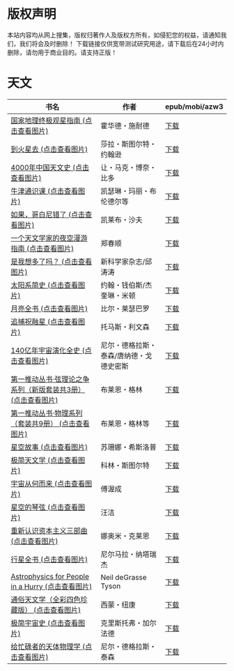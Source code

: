 # 版权声明

本站内容均从网上搜集，版权归著作人及版权方所有，如侵犯您的权益，请通知我们，我们将会及时删除！ 下载链接仅供宽带测试研究用途，请下载后在24小时内删除，请勿用于商业目的。请支持正版！

# 天文

| 书名 | 作者 | epub/mobi/azw3 |
| --- | --- | --- |
| [国家地理终极观星指南 (点击查看图片)](https://www.dushupai.com/attachment/2024/06/12/8a793e49ad913122.jpg) | 霍华德・施耐德  | [下载](https://url89.ctfile.com/f/31084289-1375496701-44ca96?p=8866) |
| [到火星去 (点击查看图片)](https://www.dushupai.com/attachment/2024/06/12/e9e764342dcd5ff0.jpg) | 莎拉・斯图尔特・约翰逊 | [下载](https://url89.ctfile.com/f/31084289-1375499260-e8e937?p=8866) |
| [4000年中国天文史 (点击查看图片)](https://www.dushupai.com/attachment/2024/06/10/5dfdf607297fd64e.jpg) | 让・马克・博奈・比多 | [下载](https://url89.ctfile.com/f/31084289-1357000792-a0a2d6?p=8866) |
| [牛津通识课 (点击查看图片)](https://www.dushupai.com/attachment/2024/06/09/2d4d5428cdb56f35.jpg) | 凯瑟琳・玛丽・布伦德尔等 | [下载](https://url89.ctfile.com/f/31084289-1356991699-95a1ef?p=8866) |
| [如果，哥白尼错了 (点击查看图片)](https://www.dushupai.com/attachment/2024/06/09/7ddadb59d6eec5ab.jpg) | 凯莱布・沙夫 | [下载](https://url89.ctfile.com/f/31084289-1356991624-eb9c92?p=8866) |
| [一个天文学家的夜空漫游指南 (点击查看图片)](https://www.dushupai.com/attachment/2024/06/09/535866dfecad698f.jpg) | 郑春顺 | [下载](https://url89.ctfile.com/f/31084289-1356990154-6f3d71?p=8866) |
| [是我想多了吗？ (点击查看图片)](https://www.dushupai.com/attachment/2024/06/09/f79521d871c093dd.jpg) | 新科学家杂志/邱涛涛 | [下载](https://url89.ctfile.com/f/31084289-1356985945-b0a7c6?p=8866) |
| [太阳系简史 (点击查看图片)](https://www.dushupai.com/attachment/2024/06/09/53f0be76392ce144.jpg) | 约翰・钱伯斯/杰奎琳・米顿 | [下载](https://url89.ctfile.com/f/31084289-1356985441-0ba225?p=8866) |
| [月亮全书 (点击查看图片)](https://www.dushupai.com/attachment/2024/06/09/d1f73309441df893.jpg) | 比尔・莱瑟巴罗 | [下载](https://url89.ctfile.com/f/31084289-1357053916-32c5f9?p=8866) |
| [追捕祝融星 (点击查看图片)](https://www.dushupai.com/attachment/2024/06/08/4396fdc033397843.jpg) | 托马斯・利文森 | [下载](https://url89.ctfile.com/f/31084289-1357050697-5694eb?p=8866) |
| [140亿年宇宙演化全史 (点击查看图片)](https://www.dushupai.com/attachment/2024/06/08/d05539f96ff2c577.jpg) | 尼尔・德格拉斯・泰森/唐纳德・戈德史密斯 | [下载](https://url89.ctfile.com/f/31084289-1357045711-acfd80?p=8866) |
| [第一推动丛书·弦理论之争系列（新版套装共3册） (点击查看图片)](https://www.dushupai.com/attachment/2024/06/07/adc1113e8f0c0a9e.jpg) | 布莱恩・格林 | [下载](https://url89.ctfile.com/f/31084289-1357037062-f2fa8b?p=8866) |
| [第一推动丛书·物理系列（套装共9册） (点击查看图片)](https://www.dushupai.com/attachment/2024/06/07/443822c4545afe19.jpg) | 布莱恩・格林等 | [下载](https://url89.ctfile.com/f/31084289-1357036777-10f011?p=8866) |
| [星空故事 (点击查看图片)](https://www.dushupai.com/attachment/2024/06/06/168eb136f3f21cab.jpg) | 苏珊娜・希斯洛普 | [下载](https://url89.ctfile.com/f/31084289-1357034053-2b5bc9?p=8866) |
| [极简天文学 (点击查看图片)](https://www.dushupai.com/attachment/2024/06/06/21c1f1d3157fedc7.jpg) | 科林・斯图尔特 | [下载](https://url89.ctfile.com/f/31084289-1357030729-163c8a?p=8866) |
| [宇宙从何而来 (点击查看图片)](https://www.dushupai.com/attachment/2024/06/06/5f83bb699b37ac68.jpg) | 傅渥成 | [下载](https://url89.ctfile.com/f/31084289-1357030585-628e91?p=8866) |
| [星空的琴弦 (点击查看图片)](https://www.dushupai.com/attachment/2024/06/05/0a076fa287491dde.jpg) | 汪洁 | [下载](https://url89.ctfile.com/f/31084289-1357024810-75064e?p=8866) |
| [重新认识资本主义三部曲 (点击查看图片)](https://www.dushupai.com/attachment/2024/06/05/5dc636ee5f9be415.jpg) | 娜奥米・克莱恩 | [下载](https://url89.ctfile.com/f/31084289-1357024513-df8078?p=8866) |
| [行星全书 (点击查看图片)](https://www.dushupai.com/attachment/2024/06/02/a9ca4201cb7a64c6.jpg) | 尼尔马拉・纳塔瑞杰 | [下载](https://url89.ctfile.com/f/31084289-1357014421-80096e?p=8866) |
| [Astrophysics for People in a Hurry (点击查看图片)](https://www.dushupai.com/attachment/2024/06/02/e5826700f993b208.jpg) | Neil deGrasse Tyson | [下载](https://url89.ctfile.com/f/31084289-1357014013-01ce24?p=8866) |
| [通俗天文学（全彩四色珍藏版） (点击查看图片)](https://www.dushupai.com/attachment/2024/06/02/921303e8da35b730.jpg) | 西蒙・纽康 | [下载](https://url89.ctfile.com/f/31084289-1357010887-fc3eff?p=8866) |
| [极简宇宙史 (点击查看图片)](https://www.dushupai.com/attachment/2024/06/01/68d802c12c3d79ca.jpg) | 克里斯托弗・加尔法德 | [下载](https://url89.ctfile.com/f/31084289-1357008505-b28eb5?p=8866) |
| [给忙碌者的天体物理学 (点击查看图片)](https://www.dushupai.com/attachment/2024/06/01/4c0c8658a4f6be3c.jpg) | 尼尔・德格拉斯・泰森 | [下载](https://url89.ctfile.com/f/31084289-1357005616-19f741?p=8866) |
